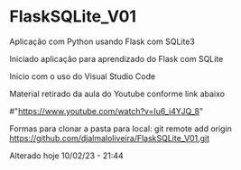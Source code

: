 # FlaskSQLite_V01
Aplicação com Python usando Flask com SQLite3

Iniciado aplicação para aprendizado do Flask com SQLite

Inicio com o uso do Visual Studio Code

Material retirado da aula do Youtube conforme link abaixo



#"https://www.youtube.com/watch?v=Iu6_i4YJQ_8"

Formas para clonar a pasta para local:
git remote add origin https://github.com/djalmaloliveira/FlaskSQLite_V01.git

Alterado hoje 10/02/23 - 21:44
